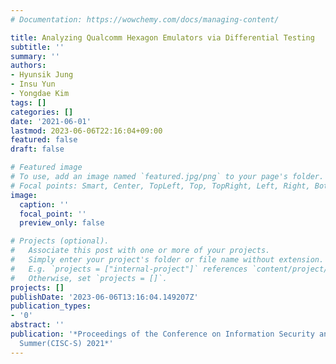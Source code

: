 ```yaml
---
# Documentation: https://wowchemy.com/docs/managing-content/

title: Analyzing Qualcomm Hexagon Emulators via Differential Testing
subtitle: ''
summary: ''
authors:
- Hyunsik Jung
- Insu Yun
- Yongdae Kim
tags: []
categories: []
date: '2021-06-01'
lastmod: 2023-06-06T22:16:04+09:00
featured: false
draft: false

# Featured image
# To use, add an image named `featured.jpg/png` to your page's folder.
# Focal points: Smart, Center, TopLeft, Top, TopRight, Left, Right, BottomLeft, Bottom, BottomRight.
image:
  caption: ''
  focal_point: ''
  preview_only: false

# Projects (optional).
#   Associate this post with one or more of your projects.
#   Simply enter your project's folder or file name without extension.
#   E.g. `projects = ["internal-project"]` references `content/project/deep-learning/index.md`.
#   Otherwise, set `projects = []`.
projects: []
publishDate: '2023-06-06T13:16:04.149207Z'
publication_types:
- '0'
abstract: ''
publication: '*Proceedings of the Conference on Information Security and Cryptography
  Summer(CISC-S) 2021*'
---
```

